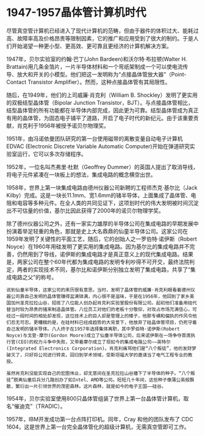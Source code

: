 # 1947-1957晶体管计算机时代

尽管真空管计算机已经进入了现代计算机的范畴，但由于器件的体积过大、能耗过高、故障率高及价格昂贵等限制因素，它的推广和应用受到了很大的制约。于是人们开始渴望一种更小型、更高效、更可靠且更经济的计算机解决方案。

1947年，贝尔实验室的约翰·巴丁(John Bardeen)和沃尔特·布拉顿(Walter H. Brattain)用几条金箔片，一片半导体材料和一个弯纸架制成一个可以使电流传导、放大和开关的小模型。他们把这一发明称为“点接晶体管放大器”（Point-Contact Transistor Amplifier）。然而，这种点接晶体管有其局限性。

随后，在1949年，他们的上司威廉·肖克利（William B. Shockley）发明了更实用的双极结型晶体管（Bipolar Junction Transistor，BJT）。与点接晶体管相比，结型晶体管的所有功能都在半导体内部完成，因此更为可靠。结型晶体管成为真正有用的晶体管，为固态电子铺平了道路，开启了电子时代的新纪元。由于该重要贡献，肖克利于1956年被授予诺贝尔物理奖。

1951年，由冯诺依曼团队研究的第一台使用磁带的离散变量自动电子计算机EDVAC (Electronic Discrete Variable Automatic Computer)开始在弹道研究实验室运行，它可以多次存储程序。

1952年，一位名叫杰弗里·杜默（Geoffrey Dummer）的英国人提出了取消导线，将电子元件紧凑在一块板上的想法，集成电路的概念横空出世。

1958年，世界上第一块集成电路由德州仪器公司新聘的工程师杰克·基尔比（Jack Kilby）完成。这是一块长11.1mm、宽1.6mm的锗半导体，上面集成了晶体管、电阻和电容等多种元件。在全人类的共同见证下，这项划时代的伟大发明被时间沉淀出不可估量的价值，基尔比因此获得了2000年的诺贝尔物理学奖。

除了德州仪器公司之外，还有一家实力雄厚的半导体公司在集成电路的早期发展中扮演着举足轻重的角色，那就是史上大名鼎鼎的仙童半导体公司。这家公司在1959年发明了关键性的平面工艺，随后，它的创始人之一罗伯特·诺伊斯（Robert Noyce）在1960年用硅发明了更实用的集成电路。因为基尔比的集成电路并不完善，仍然用到了导线，诺伊斯的集成电路才是真正意义上的现代集成电路。结果是，两家公司在整个60年代都为集成电路的发明专利吵得不可开交，最终法院判定，两者的实现技术不同，基尔比和诺伊斯分别独立发明了集成电路，共享了“集成电路之父”的称号。

    说到仙童半导体，这家公司的来历很有意思。当时，发明了晶体管的威廉·肖克利眼看着德州仪器公司靠自己发明的晶体管赚得盆满钵满，内心很不是滋味，于是在1956年，他回到了家乡美国加州圣克拉拉山谷，招揽了八位能人创办起肖克利实验室股份有限公司。起初他们准备用硅代替当时较为昂贵的锗来制造晶体管。八位员工对他们的老板十分敬仰，对攻占市场充满信心，可经过一段时间的相处却发现，这位技术上的巨人却是管理上的矮子，他那专横和偏执的作风令他们忍无可忍。更糟糕的是，在硅材料已经成趋势的大背景下，他放弃了硅晶体管项目，仍死守着自己发明的锗半导体。八人终于在1957年选择集体离职，其中罗伯特·诺伊斯(Robert Noyce)与戈登·摩尔(Gordon Moore)成立了仙童半导体公司，后来诺伊斯在一场争夺首席执行官(CEO)的权力斗争中失败，又带着摩尔成立了现如今的集成电路公司——英特尔(Integrated Electronics Corporation)。肖克利痛骂他们是“八个叛徒”，他的发财梦破灭了，只好将公司进行转卖，回归到学术领域，受斯坦福大学的邀请当了电气工程专业的教授。

    虽然肖克利没能实现自己的宏图伟业，却无意间在圣克拉拉山谷播下了半导体的种子。“八个叛徒”脱离仙童后兵分几路创办了如Intel、AMD等公司。短短几十年间，这些种子像蒲公英般飘散，繁衍出一片引领世界的茂密森林。这片森林，就是如今的电子王国——硅谷。

1954年，贝尔实验室使用800只晶体管组装了世界上第一台晶体管计算机，取名“催迪克”（TRADIC）。

1957年，IBM开发成功第一台点阵打印机。同年，Cray 和他的团队发布了 CDC 1604，这是世界上第一台完全晶体管化的超级计算机，无需真空管即可工作。